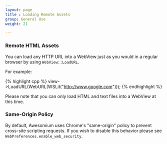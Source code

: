 ```yaml
---
layout: page
title : Loading Remote Assets
group: General Use
weight: 21

---
```


### Remote HTML Assets

You can load any HTTP URL into a WebView just as you would in a regular browser by using `WebView::LoadURL`.

For example:

{% highlight cpp %}
view->LoadURL(WebURL(WSLit("http://www.google.com")));
{% endhighlight %}

Please note that you can only load HTML and text files into a WebView at this time.

### Same-Origin Policy

By default, Awesomium uses Chrome's "same-origin" policy to prevent cross-site scripting requests. If you wish to disable this behavior please see `WebPreferences.enable_web_security`.